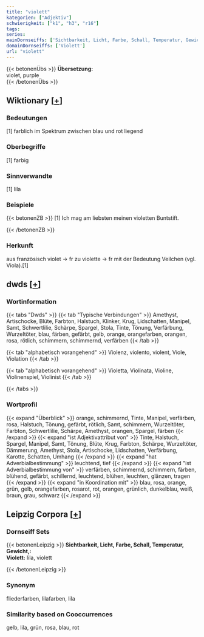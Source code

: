```yaml
---
title: "violett"
kategorien: ["Adjektiv"]
schwierigkeit: ["k1", "h3", "r16"]
tags:
series:
mainDornseiffs: ['Sichtbarkeit, Licht, Farbe, Schall, Temperatur, Gewicht,']
domainDornseiffs: ['Violett']
url: "violett"
---
```


{{< betonenÜbs >}}
**Übersetzung:**  
violet, purple  
{{< /betonenÜbs >}}

## Wiktionary [[+](https://de.wiktionary.org/wiki/violett)]

### Bedeutungen
[1] farblich im Spektrum zwischen blau und rot liegend  

### Oberbegriffe
[1] farbig  

### Sinnverwandte
[1] lila  

### Beispiele
{{< betonenZB >}}
[1] Ich mag am liebsten meinen violetten Buntstift.  

{{< /betonenZB >}}
### Herkunft
aus französisch violet → fr zu violette → fr mit der Bedeutung Veilchen (vgl. Viola).[1]  



## dwds [[+](https://www.dwds.de/wb/violett)]

### Wortinformation
{{< tabs "Dwds" >}}
{{< tab "Typische Verbindungen" >}}
Amethyst, Artischocke, Blüte, Farbton, Halstuch, Klinker, Krug, Lidschatten, Manipel, Samt, Schwertlilie, Schärpe, Spargel, Stola, Tinte, Tönung, Verfärbung, Wurzeltöter, blau, färben, gefärbt, gelb, orange, orangefarben, orangen, rosa, rötlich, schimmern, schimmernd, verfärben
{{< /tab >}}

{{< tab "alphabetisch vorangehend" >}}
Violenz, violento, violent, Viole, Violation
{{< /tab >}}

{{< tab "alphabetisch vorangehend" >}}
Violetta, Violinata, Violine, Violinenspiel, Violinist
{{< /tab >}}

{{< /tabs >}}

### Wortprofil
{{< expand "Überblick" >}} orange, schimmernd, Tinte, Manipel, verfärben, rosa, Halstuch, Tönung, gefärbt, rötlich, Samt, schimmern, Wurzeltöter, Farbton, Schwertlilie, Schärpe, Amethyst, orangen, Spargel, färben {{< /expand >}}
{{< expand "ist Adjektivattribut von" >}} Tinte, Halstuch, Spargel, Manipel, Samt, Tönung, Blüte, Krug, Farbton, Schärpe, Wurzeltöter, Dämmerung, Amethyst, Stola, Artischocke, Lidschatten, Verfärbung, Karotte, Schatten, Umhang {{< /expand >}}
{{< expand "hat Adverbialbestimmung" >}} leuchtend, tief {{< /expand >}}
{{< expand "ist Adverbialbestimmung von" >}} verfärben, schimmernd, schimmern, färben, blühend, gefärbt, schillernd, leuchtend, blühen, leuchten, glänzen, tragen {{< /expand >}}
{{< expand "in Koordination mit" >}} blau, rosa, orange, grün, gelb, orangefarben, rosarot, rot, orangen, grünlich, dunkelblau, weiß, braun, grau, schwarz {{< /expand >}}

## Leipzig Corpora [[+](https://corpora.uni-leipzig.de/en/res?word=violett&corpusId=deu_newscrawl-public_2018)]

### Dornseiff Sets
{{< betonenLeipzig >}}
**Sichtbarkeit, Licht, Farbe, Schall, Temperatur, Gewicht,:**  
**Violett:** lila, violett  

{{< /betonenLeipzig >}}

### Synonym
fliederfarben, lilafarben, lila


### Similarity based on Cooccurrences
gelb, lila, grün, rosa, blau, rot

